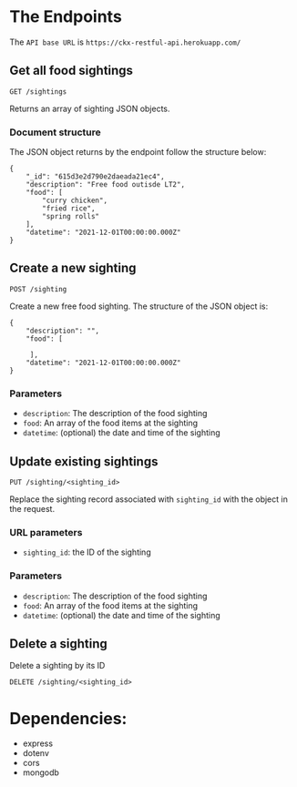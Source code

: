 


# The Endpoints

The `API base URL` is `https://ckx-restful-api.herokuapp.com/`

## Get all food sightings 

```
GET /sightings
```
Returns an array of sighting JSON objects.

### Document structure
The JSON object returns by the endpoint follow the structure below:
```
{
    "_id": "615d3e2d790e2daeada21ec4",
    "description": "Free food outisde LT2",
    "food": [
        "curry chicken",
        "fried rice",
        "spring rolls"
    ],
    "datetime": "2021-12-01T00:00:00.000Z"
}
```

## Create a new sighting
```
POST /sighting
```

Create a new free food sighting. The structure of the JSON object is:
```
{
    "description": "",
    "food": [
      
     ],
    "datetime": "2021-12-01T00:00:00.000Z"
}
```

### Parameters

* `description`: The description of the food sighting
* `food`: An array of the food items at the sighting
* `datetime`: (optional) the date and time of the sighting

## Update existing sightings


```
PUT /sighting/<sighting_id>
```
Replace the sighting record associated with `sighting_id` with the object in the request.

### URL parameters
* `sighting_id`: the ID of the sighting

### Parameters
* `description`: The description of the food sighting
* `food`: An array of the food items at the sighting
* `datetime`: (optional) the date and time of the sighting

## Delete a sighting
Delete a sighting by its ID

```
DELETE /sighting/<sighting_id>
```
# Dependencies:

* express
* dotenv
* cors
* mongodb

